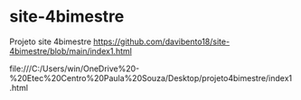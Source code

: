 # site-4bimestre
Projeto site 4bimestre
https://github.com/davibento18/site-4bimestre/blob/main/index1.html

file:///C:/Users/win/OneDrive%20-%20Etec%20Centro%20Paula%20Souza/Desktop/projeto4bimestre/index1.html
